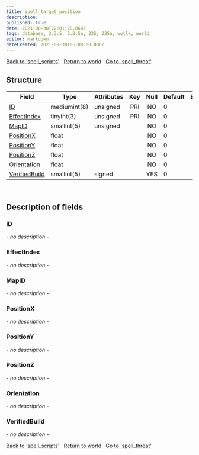 ```yaml
---
title: spell_target_position
description: 
published: true
date: 2021-08-30T22:01:28.068Z
tags: database, 3.3.5, 3.3.5a, 335, 335a, wotlk, world
editor: markdown
dateCreated: 2021-08-30T06:00:00.000Z
---
```


<a href="https://trinitycore.info/de/database/335/world/spell_scripts" class="mt-5 v-btn v-btn--depressed v-btn--flat v-btn--outlined theme--light v-size--default darkblue--text text--lighten-3"><span class="v-btn__content"><i aria-hidden="true" class="v-icon notranslate v-icon--left mdi mdi-arrow-left theme--light"></i><span>Back to 'spell_scripts'</span></span></a>&nbsp;&nbsp;&nbsp;<a href="https://trinitycore.info/de/database/335/world/home" class="mt-5 v-btn v-btn--depressed v-btn--flat v-btn--outlined theme--light v-size--default darkblue--text text--lighten-3"><span class="v-btn__content"><i aria-hidden="true" class="v-icon notranslate v-icon--left mdi mdi-home-outline theme--light"></i><span>Return to world</span></span></a>&nbsp;&nbsp;&nbsp;<a href="https://trinitycore.info/de/database/335/world/spell_threat" class="mt-5 v-btn v-btn--depressed v-btn--flat v-btn--outlined theme--light v-size--default darkblue--text text--lighten-3"><span class="v-btn__content"><span>Go to 'spell_threat'</span><i aria-hidden="true" class="v-icon notranslate v-icon--right mdi mdi-arrow-right theme--light"></i></span></a>

## Structure

| Field | Type | Attributes | Key | Null | Default | Extra | Comment |
| --- | --- | --- | :---: | :---: | --- | --- | --- |
| [ID](#id) | mediumint(8) | unsigned | PRI | NO | 0 |  | Identifier |
| [EffectIndex](#effectindex) | tinyint(3) | unsigned | PRI | NO | 0 |  |  |
| [MapID](#mapid) | smallint(5) | unsigned |  | NO | 0 |  |  |
| [PositionX](#positionx) | float |  |  | NO | 0 |  |  |
| [PositionY](#positiony) | float |  |  | NO | 0 |  |  |
| [PositionZ](#positionz) | float |  |  | NO | 0 |  |  |
| [Orientation](#orientation) | float |  |  | NO | 0 |  |  |
| [VerifiedBuild](#verifiedbuild) | smallint(5) | signed |  | YES | 0 |  |  |
&nbsp;
## Description of fields

### ID
*- no description -*
&nbsp;

### EffectIndex
*- no description -*
&nbsp;

### MapID
*- no description -*
&nbsp;

### PositionX
*- no description -*
&nbsp;

### PositionY
*- no description -*
&nbsp;

### PositionZ
*- no description -*
&nbsp;

### Orientation
*- no description -*
&nbsp;

### VerifiedBuild
*- no description -*
&nbsp;

<a href="https://trinitycore.info/de/database/335/world/spell_scripts" class="mt-5 v-btn v-btn--depressed v-btn--flat v-btn--outlined theme--light v-size--default darkblue--text text--lighten-3"><span class="v-btn__content"><i aria-hidden="true" class="v-icon notranslate v-icon--left mdi mdi-arrow-left theme--light"></i><span>Back to 'spell_scripts'</span></span></a>&nbsp;&nbsp;&nbsp;<a href="https://trinitycore.info/de/database/335/world/home" class="mt-5 v-btn v-btn--depressed v-btn--flat v-btn--outlined theme--light v-size--default darkblue--text text--lighten-3"><span class="v-btn__content"><i aria-hidden="true" class="v-icon notranslate v-icon--left mdi mdi-home-outline theme--light"></i><span>Return to world</span></span></a>&nbsp;&nbsp;&nbsp;<a href="https://trinitycore.info/de/database/335/world/spell_threat" class="mt-5 v-btn v-btn--depressed v-btn--flat v-btn--outlined theme--light v-size--default darkblue--text text--lighten-3"><span class="v-btn__content"><span>Go to 'spell_threat'</span><i aria-hidden="true" class="v-icon notranslate v-icon--right mdi mdi-arrow-right theme--light"></i></span></a>

